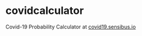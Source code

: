 # covidcalculator

Covid-19 Probability Calculator at [covid19.sensibus.io](https://covid19.sensibus.io)
